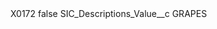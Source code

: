 <?xml version="1.0" encoding="UTF-8"?>
<CustomMetadata xmlns="http://soap.sforce.com/2006/04/metadata" xmlns:xsi="http://www.w3.org/2001/XMLSchema-instance" xmlns:xsd="http://www.w3.org/2001/XMLSchema">
    <label>X0172</label>
    <protected>false</protected>
    <values>
        <field>SIC_Descriptions_Value__c</field>
        <value xsi:type="xsd:string">GRAPES</value>
    </values>
</CustomMetadata>
